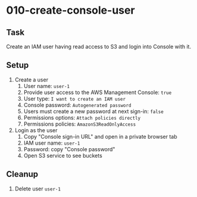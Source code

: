 # 010-create-console-user

## Task
Create an IAM user having read access to S3 and login into Console with it.

## Setup
1. Create a user
	1. User name: `user-1`
	2. Provide user access to the AWS Management Console: `true`
	3. User type: `I want to create an IAM user`
	4. Console password: `Autogenerated password`
	5. Users must create a new password at next sign-in: `false`
	6. Permissions options: `Attach policies directly`
	7. Permissions policies: `AmazonS3ReadOnlyAccess`
2. Login as the user
	1. Copy "Console sign-in URL" and open in a private browser tab
	2. IAM user name: `user-1`
	3. Password: copy "Console password"
	4. Open S3 service to see buckets

## Cleanup
1. Delete user `user-1`

